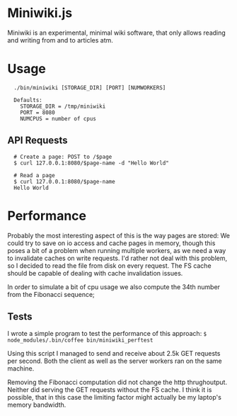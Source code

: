 # Miniwiki.js

Miniwiki is an experimental, minimal wiki software, that
only allows reading and writing from and to articles atm.

# Usage

```
  ./bin/miniwiki [STORAGE_DIR] [PORT] [NUMWORKERS]

  Defaults:
    STORAGE_DIR = /tmp/miniwiki
    PORT = 8080
    NUMCPUS = number of cpus
```

## API Requests

```
  # Create a page: POST to /$page
  $ curl 127.0.0.1:8080/$page-name -d "Hello World"

  # Read a page
  $ curl 127.0.0.1:8080/$page-name
  Hello World
```

# Performance

Probably the most interesting aspect of this is the way
pages are stored: We could try to save on io access and
cache pages in memory, though this poses a bit of a problem
when running multiple workers, as we need a way to
invalidate caches on write requests.
I'd rather not deal with this problem, so I decided to read
the file from disk on every request. The FS cache should be
capable of dealing with cache invalidation issues.

In order to simulate a bit of cpu usage we also compute the
34th number from the Fibonacci sequence;

## Tests

I wrote a simple program to test the performance of this
approach: `$ node_modules/.bin/coffee bin/miniwiki_perftest`

Using this script I managed to send and receive about 2.5k
GET requests per second. Both the client as well as the
server workers ran on the same machine.

Removing the Fibonacci computation did not change the
http thrughoutput. Neither did serving the GET requests
without the FS cache.
I think it is possible, that in this case the limiting factor
might actually be my laptop's memory bandwidth.
